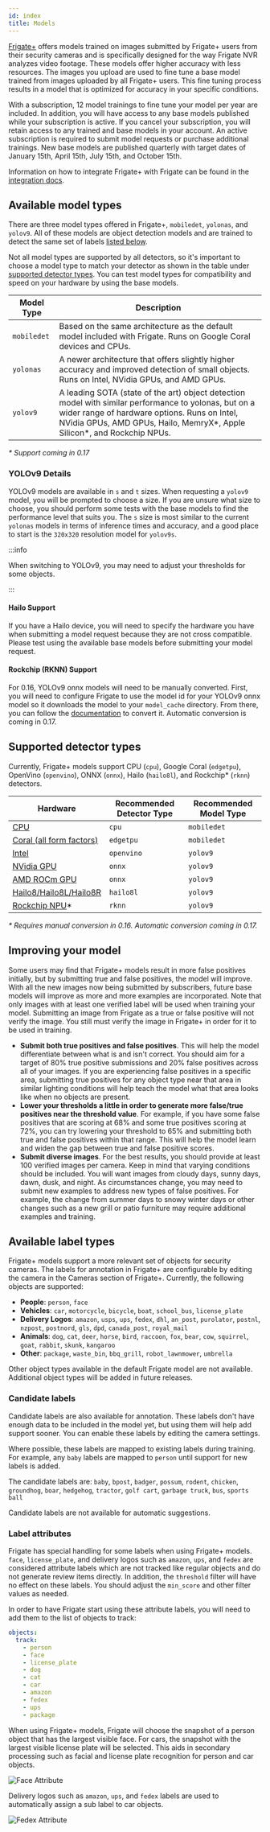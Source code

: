 ```yaml
---
id: index
title: Models
---
```


<a href="https://frigate.video/plus" target="_blank" rel="nofollow">Frigate+</a> offers models trained on images submitted by Frigate+ users from their security cameras and is specifically designed for the way Frigate NVR analyzes video footage. These models offer higher accuracy with less resources. The images you upload are used to fine tune a base model trained from images uploaded by all Frigate+ users. This fine tuning process results in a model that is optimized for accuracy in your specific conditions.

With a subscription, 12 model trainings to fine tune your model per year are included. In addition, you will have access to any base models published while your subscription is active. If you cancel your subscription, you will retain access to any trained and base models in your account. An active subscription is required to submit model requests or purchase additional trainings. New base models are published quarterly with target dates of January 15th, April 15th, July 15th, and October 15th.

Information on how to integrate Frigate+ with Frigate can be found in the [integration docs](../integrations/plus.md).

## Available model types

There are three model types offered in Frigate+, `mobiledet`, `yolonas`, and `yolov9`. All of these models are object detection models and are trained to detect the same set of labels [listed below](#available-label-types).

Not all model types are supported by all detectors, so it's important to choose a model type to match your detector as shown in the table under [supported detector types](#supported-detector-types). You can test model types for compatibility and speed on your hardware by using the base models.

| Model Type  | Description                                                                                                                                                                                                                        |
| ----------- | ---------------------------------------------------------------------------------------------------------------------------------------------------------------------------------------------------------------------------------- |
| `mobiledet` | Based on the same architecture as the default model included with Frigate. Runs on Google Coral devices and CPUs.                                                                                                                  |
| `yolonas`   | A newer architecture that offers slightly higher accuracy and improved detection of small objects. Runs on Intel, NVidia GPUs, and AMD GPUs.                                                                                       |
| `yolov9`    | A leading SOTA (state of the art) object detection model with similar performance to yolonas, but on a wider range of hardware options. Runs on Intel, NVidia GPUs, AMD GPUs, Hailo, MemryX\*, Apple Silicon\*, and Rockchip NPUs. |

_\* Support coming in 0.17_

### YOLOv9 Details

YOLOv9 models are available in `s` and `t` sizes. When requesting a `yolov9` model, you will be prompted to choose a size. If you are unsure what size to choose, you should perform some tests with the base models to find the performance level that suits you. The `s` size is most similar to the current `yolonas` models in terms of inference times and accuracy, and a good place to start is the `320x320` resolution model for `yolov9s`.

:::info

When switching to YOLOv9, you may need to adjust your thresholds for some objects.

:::

#### Hailo Support

If you have a Hailo device, you will need to specify the hardware you have when submitting a model request because they are not cross compatible. Please test using the available base models before submitting your model request.

#### Rockchip (RKNN) Support

For 0.16, YOLOv9 onnx models will need to be manually converted. First, you will need to configure Frigate to use the model id for your YOLOv9 onnx model so it downloads the model to your `model_cache` directory. From there, you can follow the [documentation](/configuration/object_detectors.md#converting-your-own-onnx-model-to-rknn-format) to convert it. Automatic conversion is coming in 0.17.

## Supported detector types

Currently, Frigate+ models support CPU (`cpu`), Google Coral (`edgetpu`), OpenVino (`openvino`), ONNX (`onnx`), Hailo (`hailo8l`), and Rockchip\* (`rknn`) detectors.

| Hardware                                                                         | Recommended Detector Type | Recommended Model Type |
| -------------------------------------------------------------------------------- | ------------------------- | ---------------------- |
| [CPU](/configuration/object_detectors.md#cpu-detector-not-recommended)           | `cpu`                     | `mobiledet`            |
| [Coral (all form factors)](/configuration/object_detectors.md#edge-tpu-detector) | `edgetpu`                 | `mobiledet`            |
| [Intel](/configuration/object_detectors.md#openvino-detector)                    | `openvino`                | `yolov9`               |
| [NVidia GPU](/configuration/object_detectors#onnx)                               | `onnx`                    | `yolov9`               |
| [AMD ROCm GPU](/configuration/object_detectors#amdrocm-gpu-detector)             | `onnx`                    | `yolov9`               |
| [Hailo8/Hailo8L/Hailo8R](/configuration/object_detectors#hailo-8)                | `hailo8l`                 | `yolov9`               |
| [Rockchip NPU](/configuration/object_detectors#rockchip-platform)\*              | `rknn`                    | `yolov9`               |

_\* Requires manual conversion in 0.16. Automatic conversion coming in 0.17._

## Improving your model

Some users may find that Frigate+ models result in more false positives initially, but by submitting true and false positives, the model will improve. With all the new images now being submitted by subscribers, future base models will improve as more and more examples are incorporated. Note that only images with at least one verified label will be used when training your model. Submitting an image from Frigate as a true or false positive will not verify the image. You still must verify the image in Frigate+ in order for it to be used in training.

- **Submit both true positives and false positives**. This will help the model differentiate between what is and isn't correct. You should aim for a target of 80% true positive submissions and 20% false positives across all of your images. If you are experiencing false positives in a specific area, submitting true positives for any object type near that area in similar lighting conditions will help teach the model what that area looks like when no objects are present.
- **Lower your thresholds a little in order to generate more false/true positives near the threshold value**. For example, if you have some false positives that are scoring at 68% and some true positives scoring at 72%, you can try lowering your threshold to 65% and submitting both true and false positives within that range. This will help the model learn and widen the gap between true and false positive scores.
- **Submit diverse images**. For the best results, you should provide at least 100 verified images per camera. Keep in mind that varying conditions should be included. You will want images from cloudy days, sunny days, dawn, dusk, and night. As circumstances change, you may need to submit new examples to address new types of false positives. For example, the change from summer days to snowy winter days or other changes such as a new grill or patio furniture may require additional examples and training.

## Available label types

Frigate+ models support a more relevant set of objects for security cameras. The labels for annotation in Frigate+ are configurable by editing the camera in the Cameras section of Frigate+. Currently, the following objects are supported:

- **People**: `person`, `face`
- **Vehicles**: `car`, `motorcycle`, `bicycle`, `boat`, `school_bus`, `license_plate`
- **Delivery Logos**: `amazon`, `usps`, `ups`, `fedex`, `dhl`, `an_post`, `purolator`, `postnl`, `nzpost`, `postnord`, `gls`, `dpd`, `canada_post`, `royal_mail`
- **Animals**: `dog`, `cat`, `deer`, `horse`, `bird`, `raccoon`, `fox`, `bear`, `cow`, `squirrel`, `goat`, `rabbit`, `skunk`, `kangaroo`
- **Other**: `package`, `waste_bin`, `bbq_grill`, `robot_lawnmower`, `umbrella`

Other object types available in the default Frigate model are not available. Additional object types will be added in future releases.

### Candidate labels

Candidate labels are also available for annotation. These labels don't have enough data to be included in the model yet, but using them will help add support sooner. You can enable these labels by editing the camera settings.

Where possible, these labels are mapped to existing labels during training. For example, any `baby` labels are mapped to `person` until support for new labels is added.

The candidate labels are: `baby`, `bpost`, `badger`, `possum`, `rodent`, `chicken`, `groundhog`, `boar`, `hedgehog`, `tractor`, `golf cart`, `garbage truck`, `bus`, `sports ball`

Candidate labels are not available for automatic suggestions.

### Label attributes

Frigate has special handling for some labels when using Frigate+ models. `face`, `license_plate`, and delivery logos such as `amazon`, `ups`, and `fedex` are considered attribute labels which are not tracked like regular objects and do not generate review items directly. In addition, the `threshold` filter will have no effect on these labels. You should adjust the `min_score` and other filter values as needed.

In order to have Frigate start using these attribute labels, you will need to add them to the list of objects to track:

```yaml
objects:
  track:
    - person
    - face
    - license_plate
    - dog
    - cat
    - car
    - amazon
    - fedex
    - ups
    - package
```

When using Frigate+ models, Frigate will choose the snapshot of a person object that has the largest visible face. For cars, the snapshot with the largest visible license plate will be selected. This aids in secondary processing such as facial and license plate recognition for person and car objects.

![Face Attribute](/img/plus/attribute-example-face.jpg)

Delivery logos such as `amazon`, `ups`, and `fedex` labels are used to automatically assign a sub label to car objects.

![Fedex Attribute](/img/plus/attribute-example-fedex.jpg)

